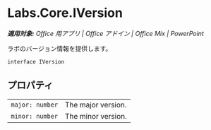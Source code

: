 
# <a name="labs.core.iversion"></a>Labs.Core.IVersion

 _**適用対象:** Office 用アプリ | Office アドイン | Office Mix | PowerPoint_

ラボのバージョン情報を提供します。

```
interface IVersion
```


## <a name="properties"></a>プロパティ


|||
|:-----|:-----|
| `major: number`|The major version.|
| `minor: number`|The minor version.|
